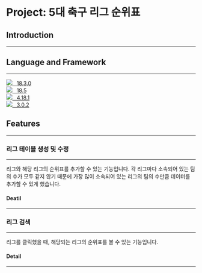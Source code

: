 # Project: 5대 축구 리그 순위표

## Introduction
---


## Language and Framework
---
<a href="https://papus.tistory.com/" target="_blank"><img src="https://img.shields.io/badge/Node.js-339933?style=for-the-badge&logo=Node.js&logoColor=FFFFFF">&nbsp;&nbsp;&nbsp;18.3.0</a>
<br>
<a href="https://papus.tistory.com/" target="_blank"><img src="https://img.shields.io/badge/JavaScript-F7DF1E?style=for-the-badge&logo=JavaScript&logoColor=000000">&nbsp;&nbsp;&nbsp;18.5</a>
<br>
<a href="https://papus.tistory.com/" target="_blank"><img src="https://img.shields.io/badge/express-000000?style=for-the-badge&logo=express&logoColor=FFFFFF">&nbsp;&nbsp;&nbsp;4.18.1</a>
<br>
<a href="https://papus.tistory.com/" target="_blank"><img src="https://img.shields.io/badge/pug-A86454?style=for-the-badge&logo=pug&logoColor=000000">&nbsp;&nbsp;&nbsp;3.0.2</a>

## Features
---
### 리그 테이블 생성 및 수정
---
리그와 해당 리그의 순위표를 추가할 수 있는 기능입니다. 각 리그마다 소속되어 있는 팀의 수가 모두 같지 않기 때문에 가장 많이 소속되어 있는 리그의 팀의 수만큼 데이터를 추가할 수 있게 했습니다.
#### Deatil
---
### 리그 검색
---
리그를 클릭했을 때, 해당되는 리그의 순위표를 볼 수 있는 기능입니다.
#### Detail
---